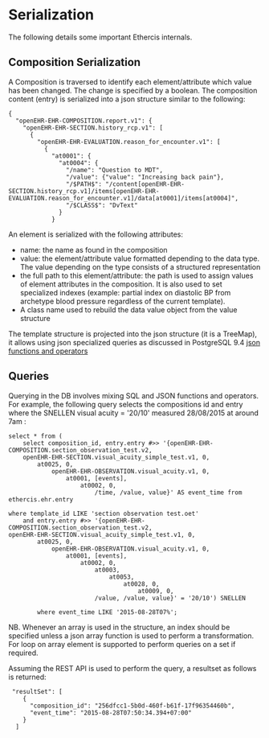 # Serialization

The following details some important Ethercis internals. 

## Composition Serialization

A Composition is traversed to identify each element/attribute which value has been changed. The change is specified by a boolean. The composition content (entry) is serialized into a json structure similar to the following:

    {
      "openEHR-EHR-COMPOSITION.report.v1": {
        "openEHR-EHR-SECTION.history_rcp.v1": [
          {
            "openEHR-EHR-EVALUATION.reason_for_encounter.v1": [
              {
                "at0001": {
                  "at0004": {
                    "/name": "Question to MDT",
                    "/value": {"value": "Increasing back pain"},
                    "/$PATH$": "/content[openEHR-EHR-SECTION.history_rcp.v1]/items[openEHR-EHR-EVALUATION.reason_for_encounter.v1]/data[at0001]/items[at0004]",
                    "/$CLASS$": "DvText"
                  }
                }

An element is serialized with the following attributes:

- name: the name as found in the composition
- value: the element/attribute value formatted depending to the data type. The value depending on the type consists of a structured representation
- the full path to this element/attribute: the path is used to assign values of element attributes in the composition. It is also used to set specialized indexes (example: partial index on diastolic BP from archetype blood pressure regardless of the current template).
- A class name used to rebuild the data value object from the value structure

The template structure is projected into the json structure (it is a TreeMap), it allows using json specialized queries as discussed in PostgreSQL 9.4 [json functions and operators](http://www.postgresql.org/docs/9.4/static/functions-json.html)

## Queries

Querying in the DB involves mixing SQL and JSON functions and operators. For example, the following query selects the compositions id and entry where the SNELLEN visual acuity = '20/10' measured 28/08/2015 at around 7am :

    select * from (
    	select composition_id, entry.entry #>> '{openEHR-EHR-COMPOSITION.section_observation_test.v2,
    	openEHR-EHR-SECTION.visual_acuity_simple_test.v1, 0,
    		at0025, 0,
    			openEHR-EHR-OBSERVATION.visual_acuity.v1, 0,
    				at0001, [events],
    					at0002, 0,
    						/time, /value, value}' AS event_time from ethercis.ehr.entry

    where template_id LIKE 'section observation test.oet'
    	and entry.entry #>> '{openEHR-EHR-COMPOSITION.section_observation_test.v2,
    openEHR-EHR-SECTION.visual_acuity_simple_test.v1, 0,
    		at0025, 0,
    			openEHR-EHR-OBSERVATION.visual_acuity.v1, 0,
    				at0001, [events],
    					at0002, 0,
    						at0003,
    							at0053,
    								at0028, 0,
    									at0009, 0,
    						/value, /value, value}' = '20/10') SNELLEN

			where event_time LIKE '2015-08-28T07%';
            
NB. Whenever an array is used in the structure, an index should be specified unless a json array function is used to perform a transformation. For loop on array element is supported to perform  queries on a set if required.

Assuming the REST API is used to perform the query, a resultset as follows is returned:

     "resultSet": [
        {
          "composition_id": "256dfcc1-5b0d-460f-b61f-17f96354460b",
          "event_time": "2015-08-28T07:50:34.394+07:00"
        }
      ]


